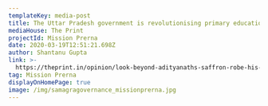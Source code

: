 ```yaml
---
templateKey: media-post
title: The Uttar Pradesh government is revolutionising primary education in the state
mediaHouse: The Print
projectId: Mission Prerna
date: 2020-03-19T12:51:21.698Z
author: Shantanu Gupta
link: >-
  https://theprint.in/opinion/look-beyond-adityanaths-saffron-robe-his-govt-is-revolutionising-ups-primary-education/383509/
tag: Mission Prerna
displayOnHomePage: true
image: /img/samagragovernance_missionprerna.jpg
---
```


